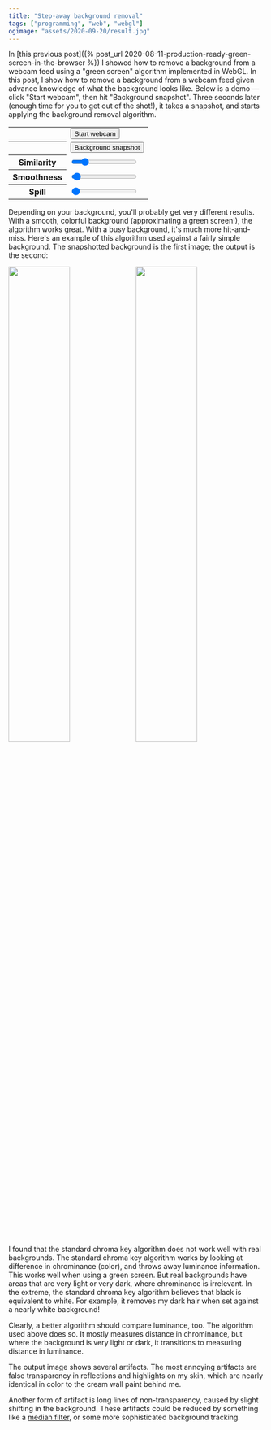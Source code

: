 ```yaml
---
title: "Step-away background removal"
tags: ["programming", "web", "webgl"]
ogimage: "assets/2020-09-20/result.jpg"
---
```


In [this previous post]({% post_url 2020-08-11-production-ready-green-screen-in-the-browser %}) 
I showed how to remove a background from a webcam feed
using a "green screen" algorithm implemented in WebGL.
In this post, 
I show how to remove a background from a webcam feed
given advance knowledge of what the background looks like.
Below is a demo &mdash;
click "Start webcam",
then hit "Background snapshot".
Three seconds later (enough time for you to get out of the shot!),
it takes a snapshot,
and starts applying the background removal algorithm.

<video id="webcamVideo" style="display: none;"></video>
<canvas id="display" style="background-image: url({% link /assets/2020-08-11/bookshelf.jpg %}); background-size: cover;  max-width: initial"></canvas>
<table>
  <tbody>
    <tr><th></th><td><button onclick="startWebcam(); this.parentElement.removeChild(this)">Start webcam</button></td></tr>
    <tr><th></th><td><button onclick="backgroundSnapshot()">Background snapshot</button></td></tr>
    <tr><th>Similarity</th><td><input type="range" id="similarity" min="0" max="0.3" step="0.001" value="0.05" /></td></tr>
    <tr><th>Smoothness</th><td><input type="range" id="smoothness" min="0" max="1" step="0.001" value="0.03" /></td></tr>
    <tr><th>Spill</th><td><input type="range" id="spill" min="0" max="10" step="0.001" value="0.1" /></td></tr>
  </tbody>
</table>

Depending on your background,
you'll probably get very different results.
With a smooth, colorful background (approximating a green screen!),
the algorithm works great.
With a busy background,
it's much more hit-and-miss.
Here's an example of this algorithm used against a fairly simple background.
The snapshotted background is the first image; the output is the second:

<div>
  <img style="width: 49%;" src="{% link /assets/2020-09-20/background.jpg %}" />
  <img style="width: 49%;" src="{% link /assets/2020-09-20/result.jpg %}" />
</div>

I found that the standard chroma key algorithm does not work well with real backgrounds.
The standard chroma key algorithm works by looking at difference in chrominance (color),
and throws away luminance information.
This works well when using a green screen.
But real backgrounds have areas that are very light or very dark,
where chrominance is irrelevant.
In the extreme, the standard chroma key algorithm believes that black is equivalent to white.
For example, it removes my dark hair when set against a nearly white background!

Clearly, a better algorithm should compare luminance, too.
The algorithm used above does so.
It mostly measures distance in chrominance,
but where the background is very light or dark,
it transitions to measuring distance in luminance.

The output image shows several artifacts.
The most annoying artifacts are false transparency in reflections and highlights on my skin,
which are nearly identical in color to the cream wall paint behind me.

Another form of artifact is long lines of non-transparency,
caused by slight shifting in the background.
These artifacts could be reduced by something like a [median filter](https://en.wikipedia.org/wiki/Median_filter),
or some more sophisticated background tracking.

<script id="fragment-shader" type="glsl">
  precision mediump float;
  
  uniform sampler2D frame;
  uniform sampler2D background;

  uniform float texWidth;
  uniform float texHeight;

  uniform float similarity;
  uniform float smoothness;
  uniform float spill;

  // From https://github.com/libretro/glsl-shaders/blob/master/nnedi3/shaders/rgb-to-yuv.glsl
  vec3 RGBtoYUV(vec3 rgb) {
    return vec3(
      rgb.r * 0.299  + rgb.g * 0.587  + rgb.b * 0.114,
      rgb.r * -0.169 + rgb.g * -0.331 + rgb.b *  0.5    + 0.5,
      rgb.r *  0.5   + rgb.g * -0.419 + rgb.b * -0.081  + 0.5
    );
  }

  // Where the background is very light or very dark, 
  // chroma difference stops being a useful measure,
  // and luma difference becomes more useful.
  float LightnessDistProportion(float l) {
    return pow(l, 10.) + pow((1. - l), 10.);
  }

  vec4 ProcessChromaKey(vec2 texCoord) {
    vec4 rgba = texture2D(frame, texCoord);
    vec4 background_rgba = texture2D(background, texCoord);

    vec3 yuv = RGBtoYUV(rgba.rgb);
    vec3 background_yuv = RGBtoYUV(background_rgba.rgb);

    float chromaDist = distance(yuv.yz, background_yuv.yz);
    float lightnessDist = distance(yuv.x, background_yuv.x) * spill;

    float dist = mix(chromaDist, lightnessDist, LightnessDistProportion(background_yuv.x));

    float baseMask = dist - similarity;
    float fullMask = pow(clamp(baseMask / smoothness, 0., 1.), 1.5);
    rgba.a = fullMask;

    float spillVal = pow(clamp(baseMask / spill, 0., 1.), 1.5);
    float desat = clamp(rgba.r * 0.2126 + rgba.g * 0.7152 + rgba.b * 0.0722, 0., 1.);
    rgba.rgb = mix(vec3(desat, desat, desat), rgba.rgb, spillVal);

    return rgba;
  }

  void main(void) {
    vec2 texCoord = vec2(gl_FragCoord.x/texWidth, 1.0 - (gl_FragCoord.y/texHeight));
    gl_FragColor = ProcessChromaKey(texCoord);
  }
</script>
<script type="text/javascript">
  const webcamVideoEl = document.getElementById("webcamVideo");
  const displayCanvasEl = document.getElementById("display");
  const gl = displayCanvasEl.getContext("webgl", { premultipliedAlpha: false });

  const vs = gl.createShader(gl.VERTEX_SHADER);
  gl.shaderSource(vs, 'attribute vec2 c; void main(void) { gl_Position=vec4(c, 0.0, 1.0); }');
  gl.compileShader(vs);

  const fs = gl.createShader(gl.FRAGMENT_SHADER);
  gl.shaderSource(fs, document.getElementById("fragment-shader").innerText);
  gl.compileShader(fs);
  if (!gl.getShaderParameter(fs, gl.COMPILE_STATUS)) {
    console.error(gl.getShaderInfoLog(fs));
  }

  const prog = gl.createProgram();
  gl.attachShader(prog, vs);
  gl.attachShader(prog, fs);
  gl.linkProgram(prog);
  gl.useProgram(prog);

  const vb = gl.createBuffer();
  gl.bindBuffer(gl.ARRAY_BUFFER, vb);
  gl.bufferData(gl.ARRAY_BUFFER, new Float32Array([ -1,1,  -1,-1,  1,-1,  1,1 ]), gl.STATIC_DRAW);

  const coordLoc = gl.getAttribLocation(prog, 'c');
  gl.vertexAttribPointer(coordLoc, 2, gl.FLOAT, false, 0, 0);
  gl.enableVertexAttribArray(coordLoc);

  gl.activeTexture(gl.TEXTURE0);
  const frame = gl.createTexture();
  gl.bindTexture(gl.TEXTURE_2D, frame);
  gl.texParameteri(gl.TEXTURE_2D, gl.TEXTURE_WRAP_S, gl.CLAMP_TO_EDGE);
  gl.texParameteri(gl.TEXTURE_2D, gl.TEXTURE_WRAP_T, gl.CLAMP_TO_EDGE);
  gl.texParameteri(gl.TEXTURE_2D, gl.TEXTURE_MIN_FILTER, gl.LINEAR);
  
  gl.activeTexture(gl.TEXTURE1);
  const background = gl.createTexture();
  gl.bindTexture(gl.TEXTURE_2D, background);
  gl.texParameteri(gl.TEXTURE_2D, gl.TEXTURE_WRAP_S, gl.CLAMP_TO_EDGE);
  gl.texParameteri(gl.TEXTURE_2D, gl.TEXTURE_WRAP_T, gl.CLAMP_TO_EDGE);
  gl.texParameteri(gl.TEXTURE_2D, gl.TEXTURE_MIN_FILTER, gl.LINEAR);

  const frameTexLoc = gl.getUniformLocation(prog, "frame");
  const backgroundTexLoc = gl.getUniformLocation(prog, "background");
  const texWidthLoc = gl.getUniformLocation(prog, "texWidth");
  const texHeightLoc = gl.getUniformLocation(prog, "texHeight");
  const similarityLoc = gl.getUniformLocation(prog, "similarity");
  const smoothnessLoc = gl.getUniformLocation(prog, "smoothness");
  const spillLoc = gl.getUniformLocation(prog, "spill");

  function startWebcam() {
    navigator.mediaDevices.getUserMedia({ video: { 
        facingMode: "user",
        width: { ideal: 1280 },
        height: { ideal: 720 } } }).then(stream => {
      webcamVideoEl.srcObject = stream;
      webcamVideoEl.play();
      function processFrame(now, metadata) {
        displayCanvasEl.width = metadata.width;
        displayCanvasEl.height = metadata.height;
        gl.viewport(0, 0, metadata.width, metadata.height);
        gl.activeTexture(gl.TEXTURE0);
        gl.texImage2D(gl.TEXTURE_2D, 0, gl.RGB, gl.RGB, gl.UNSIGNED_BYTE, webcamVideoEl);
        gl.uniform1i(frameTexLoc, 0);
        gl.uniform1i(backgroundTexLoc, 1);
        gl.uniform1f(texWidthLoc, metadata.width);
        gl.uniform1f(texHeightLoc, metadata.height);
        gl.uniform1f(similarityLoc, parseFloat(document.getElementById("similarity").value));
        gl.uniform1f(smoothnessLoc, parseFloat(document.getElementById("smoothness").value));
        gl.uniform1f(spillLoc, parseFloat(document.getElementById("spill").value));
        gl.drawArrays(gl.TRIANGLE_FAN, 0, 4);
        webcamVideoEl.requestVideoFrameCallback(processFrame);
      }
      webcamVideoEl.requestVideoFrameCallback(processFrame);
    }).catch(error => {
      console.error(error);
    });
  }

  function backgroundSnapshot() {
    setTimeout(() => {
      gl.activeTexture(gl.TEXTURE1);
      gl.texImage2D(gl.TEXTURE_2D, 0, gl.RGB, gl.RGB, gl.UNSIGNED_BYTE, webcamVideoEl);
    }, 3000);
  }
</script>